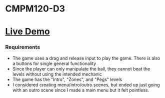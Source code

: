 # CMPM120-D3

# [Live Demo](https://anranlee99.github.io/CMPM120-D3/)
### Requirements
- The game uses a drag and release input to play the game. There is also a buttons for single general functionality
- Since the player can only manipulate the ball, they cannot beat the levels without using the intended mechanic
- The game has the "Intro", "Zones", and "Pegs" levels
- I considered creating menu/intro/outro scenes, but ended up just going with an outro scene since I made a main menu but it felt pointless.
